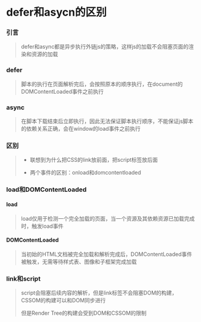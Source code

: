 # defer和asycn的区别

### 引言

> defer和async都是异步执行外链js的策略，这样js的加载不会阻塞页面的渲染和资源的加载

### defer

> 脚本的执行在页面解析完后，会按照原本的顺序执行，在document的DOMContentLoaded事件之前执行

### async

> 在脚本下载结束后立即执行，因此无法保证脚本执行顺序，不能保证js脚本的依赖关系正确，会在window的load事件之前执行

### 区别

> + 联想到为什么把CSS的link放前面，把script标签放后面
>
> + 两个事件的区别：onload和domcontentloaded

### load和DOMContentLoaded

#### load

> load仅用于检测一个完全加载的页面，当一个资源及其依赖资源已加载完成时，触发load事件

#### DOMContentLoaded

> 当初始的HTML文档被完全加载和解析完成后，DOMContentLoaded事件被触发，无需等待样式表、图像和子框架完成加载

### link和script

> script会阻塞后续内容的解析，但是link标签不会阻塞DOM的构建，CSSOM的构建可以和DOM同步进行
>
> 但是Render Tree的构建会受到DOM和CSSOM的限制































